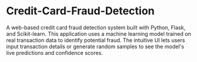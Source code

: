 # Credit-Card-Fraud-Detection
A web-based credit card fraud detection system built with Python, Flask, and Scikit-learn. This application uses a machine learning model trained on real transaction data to identify potential fraud. The intuitive UI lets users input transaction details or generate random samples to see the model's live predictions and confidence scores.
